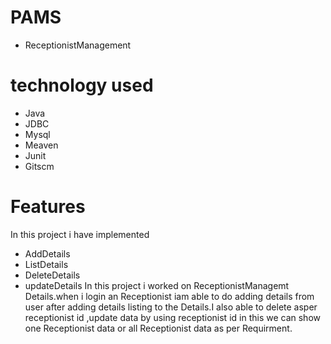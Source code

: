 # PAMS
- ReceptionistManagement
# technology used
- Java
- JDBC
- Mysql
- Meaven
- Junit
- Gitscm

# Features
In this project i have implemented
- AddDetails
- ListDetails
- DeleteDetails
- updateDetails
In this project i worked on ReceptionistManagemt Details.when i login an Receptionist iam able to do adding details from user after adding details listing to the Details.I also able to delete asper receptionist id ,update data by using receptionist id in this we can show one Receptionist data
or all Receptionist data as per Requirment.






